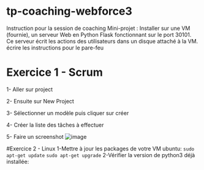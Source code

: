 # tp-coaching-webforce3
Instruction pour la session de coaching
Mini-projet : Installer sur une VM (fournie), un serveur Web en Python Flask fonctionnant sur le port 30101. Ce serveur écrit les actions des utilisateurs dans un disque attaché à la VM. écrire les instructions pour le pare-feu
# Exercice 1 - Scrum
1- Aller sur project

2- Ensuite sur New Project

3- Sélectionner un modèle puis cliquer sur créer

4- Créer la liste des tâches à effectuer

5- Faire un screenshot
![image](https://user-images.githubusercontent.com/122799110/221375751-668a22c8-63ab-45d6-a0cb-36580aaf6208.png)

#Exercice 2 - Linux
1-Mettre à jour les packages de votre VM ubuntu:
`sudo apt-get update`
`sudo apt-get upgrade`
2-Vérifier la version de python3 déjà installée:

